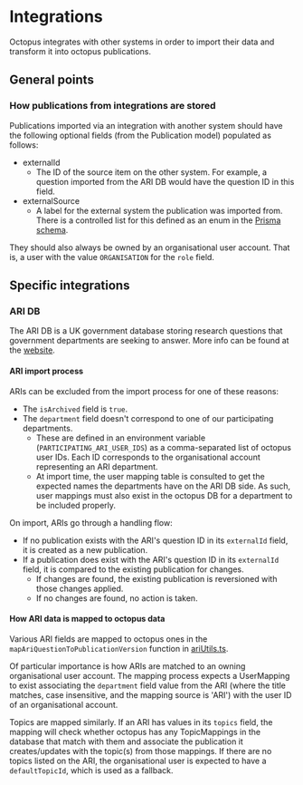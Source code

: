 # Integrations

Octopus integrates with other systems in order to import their data and transform it into octopus publications.

## General points

### How publications from integrations are stored

Publications imported via an integration with another system should have the following optional fields (from the Publication model) populated as follows:

-   externalId
    -   The ID of the source item on the other system. For example, a question imported from the ARI DB would have the question ID in this field.
-   externalSource
    -   A label for the external system the publication was imported from. There is a controlled list for this defined as an enum in the [Prisma schema](../../../prisma/schema.prisma).

They should also always be owned by an organisational user account. That is, a user with the value `ORGANISATION` for the `role` field.

## Specific integrations

### ARI DB

The ARI DB is a UK government database storing research questions that government departments are seeking to answer. More info can be found at the [website](https://ari.org.uk/).

#### ARI import process

ARIs can be excluded from the import process for one of these reasons:

-   The `isArchived` field is `true`.
-   The `department` field doesn't correspond to one of our participating departments.
    -   These are defined in an environment variable (`PARTICIPATING_ARI_USER_IDS`) as a comma-separated list of octopus user IDs. Each ID corresponds to the organisational account representing an ARI department.
    -   At import time, the user mapping table is consulted to get the expected names the departments have on the ARI DB side. As such, user mappings must also exist in the octopus DB for a department to be included properly.

On import, ARIs go through a handling flow:

-   If no publication exists with the ARI's question ID in its `externalId` field, it is created as a new publication.
-   If a publication does exist with the ARI's question ID in its `externalId` field, it is compared to the existing publication for changes.
    -   If changes are found, the existing publication is reversioned with those changes applied.
    -   If no changes are found, no action is taken.

#### How ARI data is mapped to octopus data

Various ARI fields are mapped to octopus ones in the `mapAriQuestionToPublicationVersion` function in [ariUtils.ts](./ariUtils.ts).

Of particular importance is how ARIs are matched to an owning organisational user account. The mapping process expects a UserMapping to exist associating the `department` field value from the ARI (where the title matches, case insensitive, and the mapping source is 'ARI') with the user ID of an organisational account.

Topics are mapped similarly. If an ARI has values in its `topics` field, the mapping will check whether octopus has any TopicMappings in the database that match with them and associate the publication it creates/updates with the topic(s) from those mappings. If there are no topics listed on the ARI, the organisational user is expected to have a `defaultTopicId`, which is used as a fallback.
